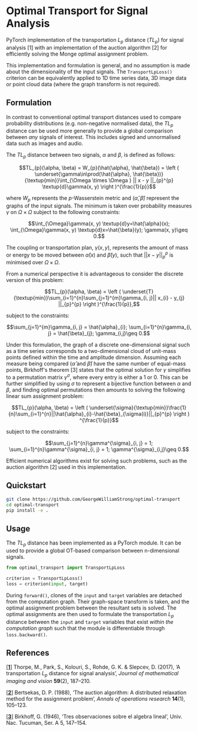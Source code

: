 # Optimal Transport for Signal Analysis

PyTorch implementation of the transportation $L_{p}$ distance ($TL_{p}$) for signal analysis [1] with an implementation of the auction algorithm [2] for efficiently solving the Monge optimal assignment problem.

This implementation and formulation is general, and no assumption is made about the dimensionality of the input signals. The `TransportLpLoss()` criterion can be equivalently applied to 1D time series data, 3D image data or point cloud data (where the graph transform is not required). 

## Formulation

In contrast to conventional optimal transport distances used to compare probability distributions (e.g. non-negative normalised data), the $TL_{p}$ distance can be used more generally to provide a global comparison between *any* signals of interest. This includes signed and unnormalised data such as images and audio.

The $TL_{p}$ distance between two signals, $\alpha$ and $\beta$, is defined as follows:

```math
TL_{p}(\alpha, \beta) = W_{p}(\hat{\alpha}, \hat{\beta}) = \left (  \underset{\gamma\in\prod(\hat{\alpha}, \hat{\beta})}{\textup{min}}\int_{\Omega \times \Omega } || x - y ||_{p}^{p} \textup{d}\gamma(x, y) \right )^{\frac{1}{p}}
```

where $W_{p}$ represents the $p$-Wasserstein metric and ($\hat{\alpha}, \hat{\beta}$) represent the graphs of the input signals. The minimum is taken over probability measures $\gamma$ on $\Omega \times \Omega$ subject to the following constraints:

```math
\int_{\Omega}\gamma(x, y) \textup{d}y=\hat{\alpha}(x);

\int_{\Omega}\gamma(x, y) \textup{d}x=\hat{\beta}(y);

\gamma(x, y)\geq 0.
```

The coupling or transportation plan, $\gamma(x, y)$, represents the amount of mass or energy to be moved between $\hat{\alpha}(x)$ and $\hat{\beta}(y)$, such that $|| x - y ||_{p}^{p}$ is minimised over $\Omega \times \Omega$. 

From a numerical perspective it is advantageous to consider the discrete version of this problem:

```math
TL_{p}(\alpha, \beta) = \left ( \underset{T}{\textup{min}}\sum_{i=1}^{n}\sum_{j=1}^{m}\gamma_{i, j}|| x_{i} - y_{j} ||_{p}^{p} \right )^{\frac{1}{p}},
```

subject to the constraints:

```math
\sum_{j=1}^{m}\gamma_{i, j} = \hat{\alpha}_{i};

\sum_{i=1}^{n}\gamma_{i, j} = \hat{\beta}_{j};

\gamma_{i,j}\geq 0.
```

Under this formulation, the graph of a discrete one-dimensional signal such as a time series corresponds to a two-dimensional cloud of unit-mass points defined within the time and amplitude dimension. Assuming each measure being compared ($\hat{\alpha}$ and $\hat{\beta}$) have the same number of equal-mass points, Birkhoff's theorem [3] states that the optimal solution for $\gamma$ simplifies to a permutation matrix $\gamma^{\sigma}$, where every entry is either a 1 or 0. This can be further simplified by using $\sigma$ to represent a bijective function between $\alpha$ and $\beta$, and finding optimal permutations then amounts to solving the following linear sum assignment problem:

```math
TL_{p}(\alpha, \beta) = \left ( \underset{\sigma}{\textup{min}}\frac{1}{n}\sum_{i=1}^{n}||\hat{\alpha}_{i}-\hat{\beta}_{\sigma(i)}||_{p}^{p} \right ) ^{\frac{1}{p}}
```

subject to the constraints:

```math
\sum_{j=1}^{n}\gamma^{\sigma}_{i, j} = 1;

\sum_{i=1}^{n}\gamma^{\sigma}_{i, j} = 1;

\gamma^{\sigma}_{i,j}\geq 0.
```

Efficient numerical algorithms exist for solving such problems, such as the auction algorithm [2] used in this implementation.

## Quickstart

```sh
git clone https://github.com/GeorgeWilliamStrong/optimal-transport
cd optimal-transport
pip install -e .
```

## Usage

The $TL_{p}$ distance has been implemented as a PyTorch module. It can be used to provide a global OT-based comparison between n-dimensional signals.

```python
from optimal_transport import TransportLpLoss

criterion = TransportLpLoss()
loss = criterion(input, target)
```

During `forward()`, clones of the `input` and `target` variables are detached from the computation graph. Their graph-space transform is taken, and the optimal assignment problem between the resultant sets is solved. The optimal assignments are then used to formulate the transportation $L_{p}$ distance between the `input` and `target` variables that exist *within the computation graph* such that the module is differentiable through `loss.backward()`.

## References

[[**1**]](https://arxiv.org/abs/1609.08669) Thorpe, M., Park, S., Kolouri, S., Rohde, G. K. & Slepcev, D. (2017), ‘A transportation $L_{p}$ distance for signal analysis’, *Journal of mathematical imaging and vision* **59**(2), 187–210.

[[**2**]](https://link.springer.com/article/10.1007/BF02186476) Bertsekas, D. P. (1988), ‘The auction algorithm: A distributed relaxation method for the assignment problem’, *Annals of operations research* **14**(1), 105–123.

[[**3**]](https://cir.nii.ac.jp/crid/1570572699525842816) Birkhoff, G. (1946), ‘Tres observaciones sobre el algebra lineal’, Univ. Nac. Tucuman, Ser. A 5, 147–154.

